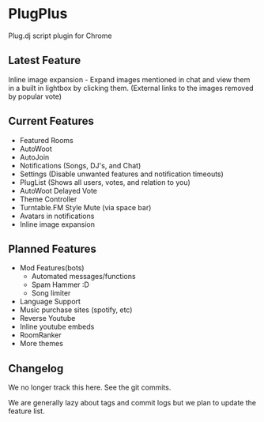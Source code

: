PlugPlus
=====

Plug.dj script plugin for Chrome

Latest Feature
----
Inline image expansion - Expand images mentioned in chat and view them
in a built in lightbox by clicking them. (External links to the images
removed by popular vote)

Current Features
----
* Featured Rooms
* AutoWoot
* AutoJoin
* Notifications (Songs, DJ's, and Chat) 
* Settings (Disable unwanted features and notification timeouts)
* PlugList (Shows all users, votes, and relation to you)
* AutoWoot Delayed Vote
* Theme Controller
* Turntable.FM Style Mute (via space bar)
* Avatars in notifications
* Inline image expansion

Planned Features
----
* Mod Features(bots)
  + Automated messages/functions
  + Spam Hammer :D
  + Song limiter
* Language Support
* Music purchase sites (spotify, etc)
* Reverse Youtube
* Inline youtube embeds
* RoomRanker
* More themes

Changelog
----
We no longer track this here. See the git commits.

We are generally lazy about tags and commit logs but we plan to update the feature list.

